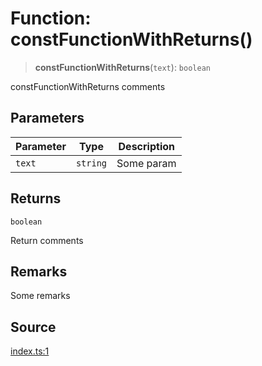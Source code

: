 # Function: constFunctionWithReturns()

> **constFunctionWithReturns**(`text`): `boolean`

constFunctionWithReturns comments

## Parameters

| Parameter | Type | Description |
| ------ | ------ | ------ |
| `text` | `string` | Some param |

## Returns

`boolean`

Return comments

## Remarks

Some remarks

## Source

[index.ts:1](http://source-url)
